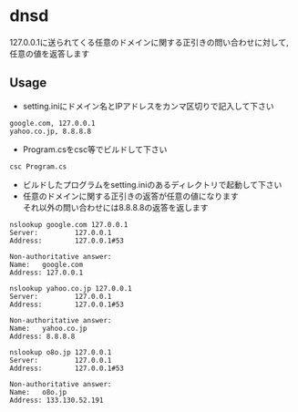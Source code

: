 # dnsd
127.0.0.1に送られてくる任意のドメインに関する正引きの問い合わせに対して, 任意の値を返答します

## Usage
- setting.iniにドメイン名とIPアドレスをカンマ区切りで記入して下さい
```
google.com, 127.0.0.1
yahoo.co.jp, 8.8.8.8
```
- Program.csをcsc等でビルドして下さい
```
csc Program.cs
```
- ビルドしたプログラムをsetting.iniのあるディレクトリで起動して下さい
- 任意のドメインに関する正引きの返答が任意の値になります  
それ以外の問い合わせには8.8.8.8の返答を返します
```
nslookup google.com 127.0.0.1
Server:         127.0.0.1
Address:        127.0.0.1#53

Non-authoritative answer:
Name:   google.com
Address: 127.0.0.1

nslookup yahoo.co.jp 127.0.0.1
Server:         127.0.0.1
Address:        127.0.0.1#53

Non-authoritative answer:
Name:   yahoo.co.jp
Address: 8.8.8.8

nslookup o8o.jp 127.0.0.1
Server:         127.0.0.1
Address:        127.0.0.1#53

Non-authoritative answer:
Name:   o8o.jp
Address: 133.130.52.191
```
